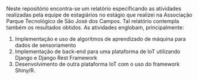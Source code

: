 Neste repositório encontra-se um relatório especificando as atividades realizadas pela equipe de estagiários no estágio que realizei na Associação Parque Tecnológico de São José dos Campos. Tal relatório contempla também os resultados obtidos. As atividades englobam, principalmente:

1) Implementação e uso de algoritmos de aprendizado de máquina para dados de sensoriamento
2) Implementação de back-end para uma plataforma de IoT utilizando Django e Django Rest Framework
3) Desenvolvimento de outra plataforma IoT com o uso do framework Shiny/R.
